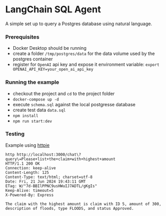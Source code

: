 # LangChain SQL Agent

A simple set up to query a Postgres database using natural language.

### Prerequisites

- Docker Desktop should be running
- create a folder `/tmp/postgres/data` for the data volume used by the postgres container
- register for `OpenAI` api key and expose it environment variable:
  `export OPENAI_API_KEY=your_open_ai_api_key` 

### Running the example

- checkout the project and `cd` to the project folder
- `docker-compose up -d`
- execute `schema.sql` against the local postgresse database
- create test data `data.sql`
- `npm install`
- `npm run start:dev`

### Testing

Example using [httpie](https://httpie.io/)


```
http http://localhost:3000/chat\?query\=Please+list+the+claim+with+highest+amount
HTTP/1.1 200 OK
Connection: keep-alive
Content-Length: 125
Content-Type: text/html; charset=utf-8
Date: Fri, 21 Jun 2024 19:43:11 GMT
ETag: W/"7d-BBIlPPNC9usHWuIJ7ADTL/gKgIs"
Keep-Alive: timeout=5
X-Powered-By: Express

The claim with the highest amount is claim with ID 5, amount of 300, description of floods, type FLOODS, and status Approved.
```
